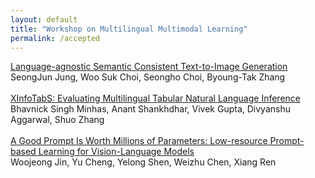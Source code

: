 ```yaml
---
layout: default
title: "Workshop on Multilingual Multimodal Learning"
permalink: /accepted
---
```




[Language-agnostic Semantic Consistent Text-to-Image Generation](https://openreview.net/pdf?id=HSHxDoD6mZ5)<br>
SeongJun Jung, Woo Suk Choi, Seongho Choi, Byoung-Tak Zhang<br>
<br>
[XInfoTabS: Evaluating Multilingual Tabular Natural Language Inference](https://vgupta123.github.io/docs/XInfoTabS.pdf)<br>
Bhavnick Singh Minhas, Anant Shankhdhar, Vivek Gupta, Divyanshu Aggarwal, Shuo Zhang<br>
<br>
[A Good Prompt Is Worth Millions of Parameters: Low-resource Prompt-based Learning for Vision-Language Models](https://arxiv.org/pdf/2110.08484.pdf)<br>
Woojeong Jin, Yu Cheng, Yelong Shen, Weizhu Chen, Xiang Ren
